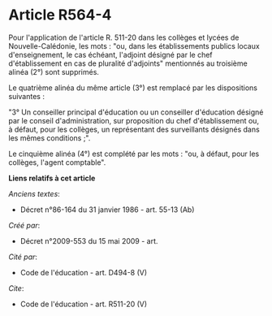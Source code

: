 # Article R564-4

Pour l'application de l'article R. 511-20 dans les collèges et lycées de Nouvelle-Calédonie, les mots : "ou, dans les
établissements publics locaux d'enseignement, le cas échéant, l'adjoint désigné par le chef d'établissement en cas de
pluralité d'adjoints" mentionnés au troisième alinéa (2°) sont supprimés. 

Le quatrième alinéa du même article (3°) est remplacé par les dispositions suivantes : 

"3° Un conseiller principal d'éducation ou un conseiller d'éducation désigné par le conseil d'administration, sur proposition
du chef d'établissement ou, à défaut, pour les collèges, un représentant des surveillants désignés dans les mêmes
conditions ;". 

Le cinquième alinéa (4°) est complété par les mots : "ou, à défaut, pour les collèges, l'agent comptable".

**Liens relatifs à cet article**

_Anciens textes_:

  - Décret n°86-164 du 31 janvier 1986 - art. 55-13 (Ab)

_Créé par_:

  - Décret n°2009-553 du 15 mai 2009 - art.

_Cité par_:

  - Code de l'éducation - art. D494-8 (V)

_Cite_:

  - Code de l'éducation - art. R511-20 (V)
